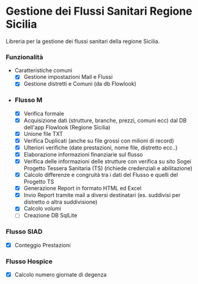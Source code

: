 # Gestione dei Flussi Sanitari Regione Sicilia

 Libreria per la gestione dei flussi sanitari della regione Sicilia.


### Funzionalità
- Caratteristiche comuni
  - [x] Gestione impostazioni Mail e Flussi
  - [x] Gestione distretti e Comuni (da db Flowlook)
- ### Flusso M
  - [x] Verifica formale
  - [x] Acquisizione dati (strutture, branche, prezzi, comuni ecc) dal DB dell'app Flowlook (Regione Sicilia)
  - [x] Unione file TXT
  - [x] Verifica Duplicati (anche su file grossi con milioni di record)
  - [x] Ulteriori verifiche (date prestazioni, nome file, distretto ecc..)
  - [x] Elaborazione informazioni finanziarie sul flusso
  - [x] Verifica delle informazioni delle strutture con verifica su sito Sogei Progetto Tessera Sanitaria (TS) (richiede credenziali e abilitazione)
  - [x] Calcolo differenze e congruità tra i dati del Flusso e quelli del Progetto TS
  - [x] Generazione Report in formato HTML ed Excel
  - [x] Invio Report tramite mail a diversi destinatari (es. suddivisi per distretto o altra suddivisione)
  - [x] Calcolo volumi
  - [ ] Creazione DB SqlLite
### Flusso SIAD
  - [x] Conteggio Prestazioni
### Flusso Hospice
  - [x] Calcolo numero giornate di degenza
